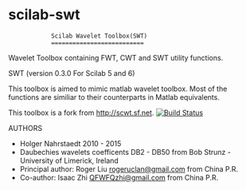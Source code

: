# scilab-swt
                Scilab Wavelet Toolbox(SWT)
                ==========================

Wavelet Toolbox containing FWT, CWT and SWT utility functions.

SWT (version 0.3.0 For Scilab 5 and 6)

This toolbox is aimed to mimic matlab wavelet toolbox. Most of the functions are similiar to their counterparts in Matlab equivalents.

This toolbox is a fork from http://scwt.sf.net.
[![Build Status](https://travis-ci.org/holgern/swt.svg?branch=master)](https://travis-ci.org/holgern/swt)

AUTHORS
* Holger Nahrstaedt 2010 - 2015
* Daubechies wavelets coefficents DB2 - DB50 from Bob Strunz - University of Limerick, Ireland
* Principal author: Roger Liu <rogeruclan@gmail.com> from China P.R.
* Co-author: Isaac Zhi <QFWFQzhi@gmail.com> from China P.R.